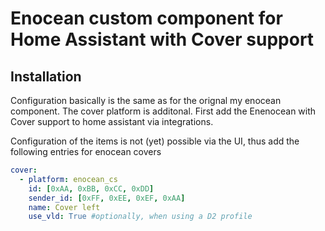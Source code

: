 Enocean custom component for Home Assistant with Cover support
========================================

## Installation

Configuration basically is the same as for the orignal my enocean component. The cover platform is additonal.
First add the Enenocean with Cover support to home assistant via integrations.

Configuration of the items is not (yet) possible via the UI, thus add the following entries for enocean covers

```yaml
cover:
  - platform: enocean_cs
    id: [0xAA, 0xBB, 0xCC, 0xDD]
    sender_id: [0xFF, 0xEE, 0xEF, 0xAA]
    name: Cover left
    use_vld: True #optionally, when using a D2 profile
```
